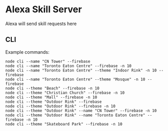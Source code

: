# Alexa Skill Server

Alexa will send skill requests here

## CLI

Example commands:

    node cli --name "CN Tower" --firebase
    node cli --name "Toronto Eaton Centre" --firebase -n 10
    node cli --name "Toronto Eaton Centre" --theme "Indoor Rink" -n 10 --firebase
    node cli --name "Toronto Eaton Centre" --theme "Mosque" -n 10 --firebase
    node cli --theme "Beach" --firebase -n 10
    node cli --theme "Christian Church" --firebase -n 10
    node cli --theme "Mall" --firebase -n 10
    node cli --theme "Outdoor Rink" --firebase
    node cli --theme "Outdoor Rink" --firebase -n 10
    node cli --theme "Outdoor Rink" --name "CN Tower" --firebase -n 10
    node cli --theme "Outdoor Rink" --name "Toronto Eaton Centre" --firebase -n 10
    node cli --theme "Skateboard Park" --firebase -n 10
